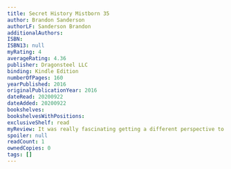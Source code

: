 ```yaml
---
title: Secret History Mistborn 35
author: Brandon Sanderson
authorLF: Sanderson Brandon
additionalAuthors: 
ISBN: 
ISBN13: null
myRating: 4
averageRating: 4.36
publisher: Dragonsteel LLC
binding: Kindle Edition
numberOfPages: 160
yearPublished: 2016
originalPublicationYear: 2016
dateRead: 20200922
dateAdded: 20200922
bookshelves: 
bookshelvesWithPositions: 
exclusiveShelf: read
myReview: It was really fascinating getting a different perspective to everything that was happening and getting answers a lot of the stuff that was puzzling the in events of the original books I really enjoyed reading this and I hope Brandon manages to write secret history 2 and we learn more about the Cosmere
spoiler: null
readCount: 1
ownedCopies: 0
tags: []
---
```


